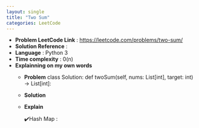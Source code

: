 ```yaml
---
layout: single
title: "Two Sum"
categories: LeetCode
---
```


* **Problem LeetCode Link** : https://leetcode.com/problems/two-sum/
* **Solution Reference** :
* **Language** : Python 3
* **Time complexity** : 0(n)
* **Explainning on my own words**
  - **Problem**
    class Solution:
      def twoSum(self, nums: List[int], target: int) -> List[int]:
  - **Solution**
  - **Explain**
 
    ✔️Hash Map : 
